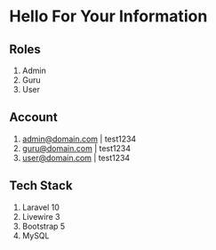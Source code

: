 # Hello For Your Information
## Roles
1. Admin
2. Guru
3. User
## Account
1. admin@domain.com | test1234
2. guru@domain.com | test1234
3. user@domain.com | test1234
## Tech Stack
1. Laravel 10
2. Livewire 3
3. Bootstrap 5
4. MySQL